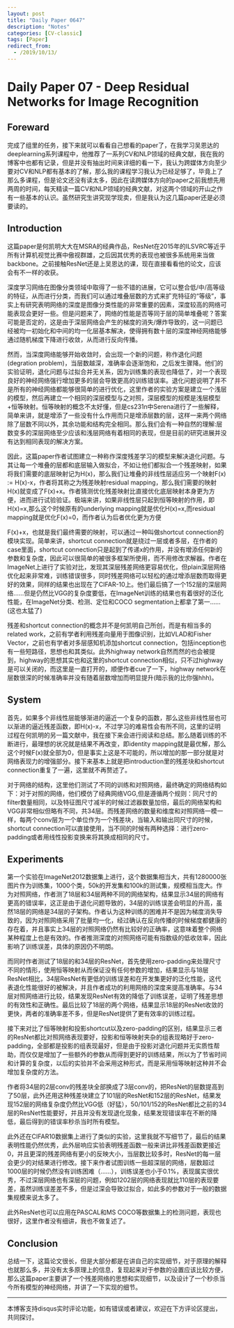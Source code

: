 ```yaml
---
layout: post
title: "Daily Paper 0647"
description: "Notes"
categories: [CV-classic]
tags: [Paper]
redirect_from:
  - /2019/10/13/
---
```


# Daily Paper 07 - Deep Residual Networks for Image Recognition  

## Foreward  

完成了组里的任务，接下来就可以看看自己想看的paper了，在我学习吴恩达的deeplearning系列课程中，他推荐了一系列CV和NLP领域的经典文献，我在我的博客中也都有记录，但是并没有抽出时间来详细的看一下，我认为跨媒体方向至少要对CV和NLP都有基本的了解，那么我的课程学习我认为已经足够了，毕竟上了那么多课程，但是论文还没有读太多，因此在读跨媒体方向的paper之前我想先用两周的时间，每天精读一篇CV和NLP领域的经典文献，对这两个领域的开山之作有一些基本的认识。虽然研究生讲究现学现卖，但是我认为这几篇paper还是必须要读的。  

## Introduction  

这篇paper是何凯明大大在MSRA的经典作品，ResNet在2015年的ILSVRC等近乎所有计算机视觉比赛中傲视群雄，之后因其优秀的表现也被很多系统用来当做backbone。之前接触ResNet还是上吴恩达的课，现在直接看看他的论文，应该会有不一样的收获。  

深度学习网络在图像分类领域中取得了一些不错的进展，它可以整合低/中/高等级的特征，从而进行分类，而我们可以通过堆叠层数的方式来扩充特征的“等级”，事实上有研究表明网络的深度是图像分类性能的非常重要的因素，深度较高的网络可能表现会更好一些。但是问题来了，网络的性能是否等同于层的简单堆叠呢？答案可能是否定的，这是由于深层网络会产生的梯度的消失/爆炸导致的，这一问题已经被均一初始化和中间的均一化层基本解决，使得拥有数十层的深度神经网络能够通过随机梯度下降进行收敛，从而进行反向传播。  

然而，当深度网络能够开始收敛时，会出现一个新的问题，称作退化问题(degration problem)，当层数越深，准确率会逐渐饱和，之后发生骤降。他们的实验证明，退化问题与过拟合并无关系，因为训练集的表现也降低了，对一个表现良好的神经网络强行增加更多的层会导致更高的训练错误率。退化问题说明了并不是所有的神经网络都能够很简单的进行优化，这里作者的实验方案是建立一个浅层的模型，然后再建立一个相同的深层模型与之对照，深层模型的规模是浅层模型+恒等映射。恒等映射的概念不太好懂，但是cs231n中Serena进行了一些解释，简单来讲，就是增添了一些没有什么作用而只是增添层数的层，这样一来两个网络除了层数不同以外，其余功能和结构完全相同。那么我们会有一种自然的理解:层数变多的深层网络至少应该和浅层网络有着相同的表现，但是目前的研究进展并没有达到相同表现的解决方案。  

因此，这篇paper作者试图建立一种称作深度残差学习的模型来解决退化问题。与其让每一个堆叠的层都和底层输入做拟合，不如让他们都拟合一个残差映射，如果将我们需要的底层映射记为H(x)，那么我们让堆叠的非线性层适应另一个映射F(x) := H(x)-x，作者将其称之为残差映射residual mapping，那么我们需要的映射H(x)就变成了F(x)+x。作者猜测优化残差映射比直接优化底层映射本身更为方便，进而进行试验验证。极端来讲，如果非线性层只起到恒等映射的作用，即H(x)=x,那么这个时候原有的underlying mapping就是优化H(x)=x,而residual mapping就是优化F(x)=0，而作者认为后者优化更为方便  

F(x)+x，也就是我们最终需要的映射，可以通过一种叫做shortcut connection的模块实现。简单来讲，shortcut connection就是绕过一层或者多层，在作者的case里面，shortcut connection只是起到了传递x的作用，并没有增添任何新的参数和复杂度，因此可以很简单的被很多框架所使用，而不用修改求解器。作者在ImageNet上进行了实验对比，发现其深层残差网络更容易优化，但plain深层网络优化起来非常难，训练错误很多，同时残差网络可以轻松的通过增添层数而取得更好的效果，同样的结果也出现在了CIFAR-10上。他们最后搞了一个152层的深层网络……但是仍然比VGG的复杂度要低，在ImageNet训练的结果也有着很好的泛化性能，在ImageNet分类、检测、定位和COCO segmentation上都拿了第一……(这也太猛了)  

残差和shortcut connection的概念并不是何凯明自己所创，而是有相当多的related work，之前有学者利用残差向量用于图像识别，比如VLAD和Fisher Vector，之前也有学者对多层感知机添加shortcut connection，包括inception也有一些短路径，思想也和其类似。此外highway network自然而然的也会被提到，highway的思想其实也和这里的shortcut connection相似，只不过highway是可以关闭的，而这里是一直打开的，顺便作者cue了一下，highway network在层数很深的时候准确率并没有随着层数增加而明显提升(暗示我的比你强hhh)。  

## System  

首先，如果多个非线性层能够渐进的逼近一个复杂的函数，那么这些非线性层也可以渐进的逼近残差函数，即H(x)-x，不过学习的难易性会有所不同，这里的证明过程在何凯明的另一篇文献中，我在接下来会进行阅读和总结。那么随着训练的不断进行，最理想的状况就是结果不再改变，即identity mapping就是最优解，那么这个时候F(x)就全部为0，但是事实上这是不可能的，所以增加的那一部分就是对网络表现力的增强部分。接下来基本上就是把introduction里的残差块和shortcut connection重复了一遍，这里就不再赘述了。  

对于网络的结构，这里他们测试了不同的训练和对照网络，最终确定的网络结构如下：对于对照的网络，他们模仿了经典网络VGG,但是遵循两个规则：同尺寸的filter数量相同，以及特征图尺寸减半的时候过滤器数量加倍，最后的网络架构和VGG非常相似但略有不同，共34层。而残差网络的数量和维度和对照网络一模一样，每两个conv层为一个单位作为一个残差块，当输入和输出同尺寸的时候，shortcut connection可以直接使用，当不同的时候有两种选择：进行zero-padding或者用线性投影变换来将其换成相同的尺寸。  

## Experiments  

第一个实验在ImageNet2012数据集上进行，这个数据集相当大，共有1280000张图片作为训练集，1000个类，50k的开发集和100k的测试集，规模相当庞大。作为对照网络，作者测了18层和34层两种不同的网络架构，结果显示34层的网络有更高的错误率，这正是由于退化问题导致的，34层的训练误差会明显的升高，虽然18层的网络是34层的子架构。作者认为这种训练的困难并不是因为梯度消失导致的，因为对照网络采用了批量均一化，经过确认在反向传播的时候梯度都健康的存在着，并且事实上34层的对照网络仍然有比较好的正确率，这意味着整个网络某种程度上也是有效的。作者推测深度的对照网络可能有指数级的低收敛率，因此影响了训练误差，具体的原因仍不明朗。  

而同时作者测试了18层的和34层的ResNet，首先使用zero-padding来处理尺寸不同的情形，使用恒等映射从而保证没有任何参数的增加，结果显示与18层ResNet相比，34层ResNet有更低的训练误差和在开发集更好的泛化性能，这代表退化性能很好的被解决，并且作者成功的利用网络的深度来提高准确率。与34层对照网络进行比较，结果发现ResNet有效的降低了训练误差，证明了残差思想的有效性和正确性。最后比较了18层的两个网络，结果显示18层的ResNet收敛的更快，两者的准确率差不多，但是ResNet提供了更有效率的训练过程。  

接下来对比了恒等映射和投影shortcut以及zero-padding的区别，结果显示三者的ResNet都比对照网络表现要好，投影和恒等映射夹杂的组表现略好于zero-padding，全部都是投影的组表现最好，但是由于投影对退化问题并无实质性帮助，而仅仅是增加了一些额外的参数从而得到更好的训练结果，所以为了节省时间和计算的复杂度，以后的实验并不会采用这种形式，而是采用恒等映射这种并不会增加复杂度的方法。  

作者将34层的2层conv的残差块全部换成了3层conv的，把ResNet的层数提高到了50层，此外还用这种残差块建立了101层的ResNet和152层的ResNet，结果发现152层的网络复杂度仍然比VGG低（好猛），50/101/152的ResNet都比之前的34层的ResNet性能要好，并且并没有发现退化现象，结果发现错误率在不断的降低，最后得到的错误率秒杀当时所有模型。  

此外还在CIFAR10数据集上进行了类似的实验，这里我就不写细节了，最后的结果表明性能仍然优秀，此外层响应实验表明残差函数一般来讲比非残差函数更接近0，并且更深的残差网络有更小的反映大小，当层数比较多时，ResNet的每一层会更少的对结果进行修改。接下来作者试图训练一些超深层的网络，层数超过1000层的时候仍然没有训练困难（……），训练误差也小于0.1%，表现属实很优秀，不过深层网络也有深层的问题，例如1202层的网络表现就比110层的表现要差，虽然训练误差差不多，但是过深会导致过拟合，如此多的参数对于一般的数据集规模来说太多了。  

此外ResNet也可以应用在PASCAL和MS COCO等数据集上的检测问题，表现也很好，这里作者没有细讲，我也不做复述了。  

## Conclusion  

总结一下，这篇论文很长，但是大部分都是在讲自己的实现细节，对于原理的解释也就那么多，并没有太多原理上的信息，复现起来对于参数的设置应该比较方便，那么这篇paper主要讲了一个残差网络的思想和实现细节，以及设计了一个秒杀当今所有模型的神经网络，并讲了一下实现的细节。  

---
本博客支持disqus实时评论功能，如有错误或者建议，欢迎在下方评论区提出，共同探讨。  
